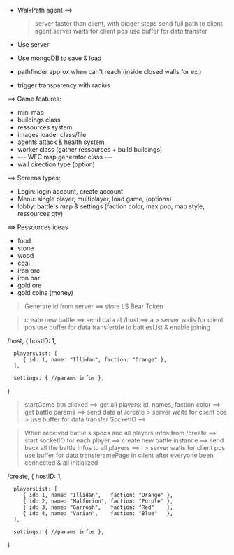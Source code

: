 

   - WalkPath agent ==>
      > server faster than client, with bigger steps
      > send full path to client agent
      > server waits for client pos
      > use buffer for data transfer




   - Use server
   - Use mongoDB to save & load
   
   - pathfinder approx when can't reach (inside closed walls for ex.)
   - trigger transparency with radius


   <!-- Later on -->
   ==> Game features:
   - mini map
   - buildings class
   - ressources system
   - images loader class/file
   - agents attack & health system
   - worker class (gather ressources + build buildings)
   - --- WFC map generator class ---
   - wall direction type (option)


   <!-- Web pages -->
   ==> Screens types:
   - Login: login account, create account
   - Menu:  single player, multiplayer, load game, (options)
   - lobby: battle's map & settings (faction color, max pop, map style, ressources qty)


   <!-- Ressources types -->
   ==> Ressources ideas
   - food
   - stone
   - wood
   - coal
   - iron   ore
   - iron   bar
   - gold   ore
   - gold   coins (money)


<!-- Express -->

   <!-- Login -->
   > Generate id from server
   ==> store LS Bear Token

   <!-- Lobby -->
   > create new battle
   ==>  send data at /host
   ==> a    > server waits for client pos
   > use buffer for data transferttle to battlesList & enable joining

   /host, {
      hostID: 1,

      playersList: [
         { id: 1, name: "Illidan", faction: "Orange" },
      ],
      
      settings: { //params infos },
   }

   <!-- * update all joined players on settings changes -->
   <!-- * Need to add var & data checks in server to verify client's infos -->

   > startGame btn clicked
   ==> get all players: id, names, faction color
   ==> get battle params
   ==>  send data at /create
      > server waits for client pos
      > use buffer for data transfer SocketIO -->

   > When received battle's specs and all players infos from /create
   ==> start socketIO for each player
   ==> create new battle instance
   ==>  send back all the battle infos to all players
   ==> l    > server waits for client pos
   > use buffer for data transferamePage in client after everyone been connected & all initialized

   <!-- * Need to add var & data checks in server to verify client's infos -->

   /create, {
      hostID: 1,

      playersList: [
         { id: 1, name: "Illidan",   faction: "Orange" },
         { id: 2, name: "Malfurion", faction: "Purple" },
         { id: 3, name: "Garrosh",   faction: "Red"    },
         { id: 4, name: "Varian",    faction: "Blue"   },
      ],
      
      settings: { //params infos },
   }